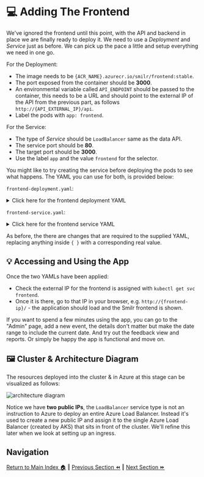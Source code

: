 # 💻 Adding The Frontend

We've ignored the frontend until this point, with the API and backend in place we are finally ready to deploy it.
We need to use a _Deployment_ and _Service_ just as before. We can pick up the pace a little and setup everything we need in one go.

For the Deployment:

- The image needs to be `{ACR_NAME}.azurecr.io/smilr/frontend:stable`.
- The port exposed from the container should be **3000**.
- An environmental variable called `API_ENDPOINT` should be passed to the container, this needs to be a URL and should point to the external IP of the API from the previous part, as follows `http://{API_EXTERNAL_IP}/api`.
- Label the pods with `app: frontend`.

For the Service:

- The type of _Service_ should be `LoadBalancer` same as the data API.
- The service port should be **80**.
- The target port should be **3000**.
- Use the label `app` and the value `frontend` for the selector.

You might like to try creating the service before deploying the pods to see what happens.
The YAML you can use for both, is provided below:

`frontend-deployment.yaml`:

<details markdown="1">
<summary>Click here for the frontend deployment YAML</summary>

```yaml
kind: Deployment
apiVersion: apps/v1

metadata:
  name: frontend

spec:
  replicas: 1
  selector:
    matchLabels:
      app: frontend
  template:
    metadata:
      labels:
        app: frontend
    spec:
      containers:
        - name: frontend-container

          image: {ACR_NAME}.azurecr.io/smilr/frontend:stable
          imagePullPolicy: Always

          ports:
            - containerPort: 3000

          env:
            - name: API_ENDPOINT
              value: http://{API_EXTERNAL_IP}/api
```

</details>

`frontend-service.yaml`:

<details markdown="1">
<summary>Click here for the frontend service YAML</summary>

```yaml
kind: Service
apiVersion: v1

metadata:
  name: frontend

spec:
  type: LoadBalancer
  selector:
    app: frontend
  ports:
    - protocol: TCP
      port: 80
      targetPort: 3000
```

</details>

As before, the there are changes that are required to the supplied YAML, replacing anything inside `{ }` with a corresponding real value.

## 💡 Accessing and Using the App

Once the two YAMLs have been applied:

- Check the external IP for the frontend is assigned with `kubectl get svc frontend`.
- Once it is there, go to that IP in your browser, e.g. `http://{frontend-ip}/` - the application should load and the Smilr frontend is shown.

If you want to spend a few minutes using the app, you can go to the "Admin" page, add a new event, the details don't matter but make the date range to include the current date.
And try out the feedback view and reports. Or simply be happy the app is functional and move on.

## 🖼️ Cluster & Architecture Diagram

The resources deployed into the cluster & in Azure at this stage can be visualized as follows:

![architecture diagram](./diagram.png)

Notice we have **two public IPs**, the `LoadBalancer` service type is not an instruction to Azure to deploy an entire Azure Load Balancer.
Instead it's used to create a new public IP and assign it to the single Azure Load Balancer (created by AKS) that sits in front of the cluster.
We'll refine this later when we look at setting up an ingress.

## Navigation

[Return to Main Index 🏠](../readme.md) ‖
[Previous Section ⏪](../05-network-basics/readme.md) ‖ [Next Section ⏩](../07-improvements/readme.md)

